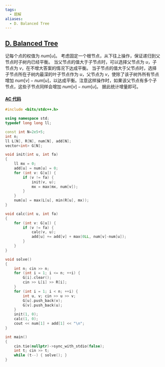 ```yaml
---
tags:
  - 题解
aliases:
  - D. Balanced Tree
---
```

## [D. Balanced Tree](https://codeforces.com/contest/2062/problem/D)

记每个点的权值为 $num[u]$。
考虑固定一个根节点，从下往上操作，保证递归到父节点时子树内已经平衡。
当父节点的值大于子节点时，可以选择父节点为 $u$，子节点为 $v$，在不增大答案的情况下达成平衡。
当子节点的值大于父节点时，选择子节点所在子树内最深的叶子节点作为 $u$，父节点为 $v$，使除了该子树外所有节点增加 $num[v]-num[u]$，以达成平衡。注意这样操作时，如果该父节点有多个子节点，这些子节点同样会增加 $num[v]-num[u]$。
据此统计增量即可。

#### [AC 代码](https://codeforces.com/contest/2062/submission/303244806)

```cpp
#include <bits/stdc++.h>

using namespace std;
typedef long long ll;

const int N=2e5+5;
int n;
ll L[N], R[N], num[N], add[N];
vector<int> G[N];

void init(int u, int fa)
{
    ll mx = 0;
    add[u] = num[u] = 0;
    for (int v: G[u]) {
        if (v != fa) {
            init(v, u);
            mx = max(mx, num[v]);
        }
    }
    num[u] = max(L[u], min(R[u], mx));
}

void calc(int u, int fa)
{
    for (int v: G[u]) {
        if (v != fa) {
            calc(v, u);
            add[u] += add[v] + max(0LL, num[v]-num[u]);
        }
    }
}

void solve()
{
    int n; cin >> n;
    for (int i = 1; i <= n; ++i) {
        G[i].clear();
        cin >> L[i] >> R[i];
    }
    for (int i = 1; i < n; ++i) {
        int u, v; cin >> u >> v;
        G[u].push_back(v);
        G[v].push_back(u);
    }
    init(1, 0);
    calc(1, 0);
    cout << num[1] + add[1] << "\n";
}

int main()
{
    cin.tie(nullptr)->sync_with_stdio(false);
    int t; cin >> t;
    while (t--) { solve(); }
}
```
